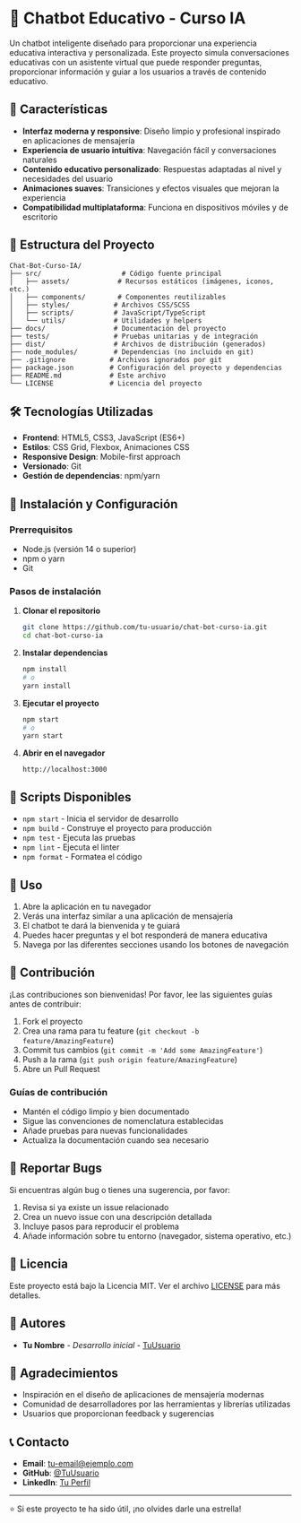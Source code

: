 # 🤖 Chatbot Educativo - Curso IA

Un chatbot inteligente diseñado para proporcionar una experiencia educativa interactiva y personalizada. Este proyecto simula conversaciones educativas con un asistente virtual que puede responder preguntas, proporcionar información y guiar a los usuarios a través de contenido educativo.

## 🚀 Características

- **Interfaz moderna y responsive**: Diseño limpio y profesional inspirado en aplicaciones de mensajería
- **Experiencia de usuario intuitiva**: Navegación fácil y conversaciones naturales
- **Contenido educativo personalizado**: Respuestas adaptadas al nivel y necesidades del usuario
- **Animaciones suaves**: Transiciones y efectos visuales que mejoran la experiencia
- **Compatibilidad multiplataforma**: Funciona en dispositivos móviles y de escritorio

## 📁 Estructura del Proyecto

```
Chat-Bot-Curso-IA/
├── src/                    # Código fuente principal
│   ├── assets/            # Recursos estáticos (imágenes, iconos, etc.)
│   ├── components/        # Componentes reutilizables
│   ├── styles/           # Archivos CSS/SCSS
│   ├── scripts/          # JavaScript/TypeScript
│   └── utils/            # Utilidades y helpers
├── docs/                 # Documentación del proyecto
├── tests/                # Pruebas unitarias y de integración
├── dist/                 # Archivos de distribución (generados)
├── node_modules/         # Dependencias (no incluido en git)
├── .gitignore           # Archivos ignorados por git
├── package.json         # Configuración del proyecto y dependencias
├── README.md            # Este archivo
└── LICENSE              # Licencia del proyecto
```

## 🛠️ Tecnologías Utilizadas

- **Frontend**: HTML5, CSS3, JavaScript (ES6+)
- **Estilos**: CSS Grid, Flexbox, Animaciones CSS
- **Responsive Design**: Mobile-first approach
- **Versionado**: Git
- **Gestión de dependencias**: npm/yarn

## 🚀 Instalación y Configuración

### Prerrequisitos

- Node.js (versión 14 o superior)
- npm o yarn
- Git

### Pasos de instalación

1. **Clonar el repositorio**
   ```bash
   git clone https://github.com/tu-usuario/chat-bot-curso-ia.git
   cd chat-bot-curso-ia
   ```

2. **Instalar dependencias**
   ```bash
   npm install
   # o
   yarn install
   ```

3. **Ejecutar el proyecto**
   ```bash
   npm start
   # o
   yarn start
   ```

4. **Abrir en el navegador**
   ```
   http://localhost:3000
   ```

## 📝 Scripts Disponibles

- `npm start` - Inicia el servidor de desarrollo
- `npm build` - Construye el proyecto para producción
- `npm test` - Ejecuta las pruebas
- `npm lint` - Ejecuta el linter
- `npm format` - Formatea el código

## 🎯 Uso

1. Abre la aplicación en tu navegador
2. Verás una interfaz similar a una aplicación de mensajería
3. El chatbot te dará la bienvenida y te guiará
4. Puedes hacer preguntas y el bot responderá de manera educativa
5. Navega por las diferentes secciones usando los botones de navegación

## 🤝 Contribución

¡Las contribuciones son bienvenidas! Por favor, lee las siguientes guías antes de contribuir:

1. Fork el proyecto
2. Crea una rama para tu feature (`git checkout -b feature/AmazingFeature`)
3. Commit tus cambios (`git commit -m 'Add some AmazingFeature'`)
4. Push a la rama (`git push origin feature/AmazingFeature`)
5. Abre un Pull Request

### Guías de contribución

- Mantén el código limpio y bien documentado
- Sigue las convenciones de nomenclatura establecidas
- Añade pruebas para nuevas funcionalidades
- Actualiza la documentación cuando sea necesario

## 🐛 Reportar Bugs

Si encuentras algún bug o tienes una sugerencia, por favor:

1. Revisa si ya existe un issue relacionado
2. Crea un nuevo issue con una descripción detallada
3. Incluye pasos para reproducir el problema
4. Añade información sobre tu entorno (navegador, sistema operativo, etc.)

## 📄 Licencia

Este proyecto está bajo la Licencia MIT. Ver el archivo [LICENSE](LICENSE) para más detalles.

## 👥 Autores

- **Tu Nombre** - *Desarrollo inicial* - [TuUsuario](https://github.com/TuUsuario)

## 🙏 Agradecimientos

- Inspiración en el diseño de aplicaciones de mensajería modernas
- Comunidad de desarrolladores por las herramientas y librerías utilizadas
- Usuarios que proporcionan feedback y sugerencias

## 📞 Contacto

- **Email**: tu-email@ejemplo.com
- **GitHub**: [@TuUsuario](https://github.com/TuUsuario)
- **LinkedIn**: [Tu Perfil](https://linkedin.com/in/tu-perfil)

---

⭐ Si este proyecto te ha sido útil, ¡no olvides darle una estrella! 
